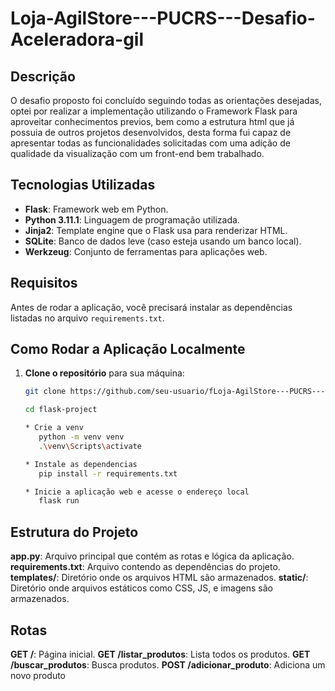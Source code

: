 # Loja-AgilStore---PUCRS---Desafio-Aceleradora-gil

## Descrição

O desafio proposto foi concluído seguindo todas as orientações desejadas, optei por realizar a implementação utilizando o Framework Flask para aproveitar conhecimentos previos, bem como a estrutura html que já possuia de outros projetos desenvolvidos, desta forma fui capaz de apresentar todas as funcionalidades solicitadas com uma adição de qualidade da visualização com um front-end bem trabalhado.

## Tecnologias Utilizadas

- **Flask**: Framework web em Python.
- **Python 3.11.1**: Linguagem de programação utilizada.
- **Jinja2**: Template engine que o Flask usa para renderizar HTML.
- **SQLite**: Banco de dados leve (caso esteja usando um banco local).
- **Werkzeug**: Conjunto de ferramentas para aplicações web.

## Requisitos

Antes de rodar a aplicação, você precisará instalar as dependências listadas no arquivo `requirements.txt`.

## Como Rodar a Aplicação Localmente

1. **Clone o repositório** para sua máquina:

   ```bash
   git clone https://github.com/seu-usuario/fLoja-AgilStore---PUCRS---Desafio-Aceleradora-gil.git

   cd flask-project

   * Crie a venv
      python -m venv venv
      .\venv\Scripts\activate

   * Instale as dependencias
      pip install -r requirements.txt

   * Inicie a aplicação web e acesse o endereço local
      flask run

## Estrutura do Projeto

**app.py**: Arquivo principal que contém as rotas e lógica da aplicação.
**requirements.txt**: Arquivo contendo as dependências do projeto.
**templates/**: Diretório onde os arquivos HTML são armazenados.
**static/**: Diretório onde arquivos estáticos como CSS, JS, e imagens são armazenados.

## Rotas

**GET /**: Página inicial.
**GET /listar_produtos**: Lista todos os produtos.
**GET /buscar_produtos**: Busca produtos.
**POST /adicionar_produto**: Adiciona um novo produto
